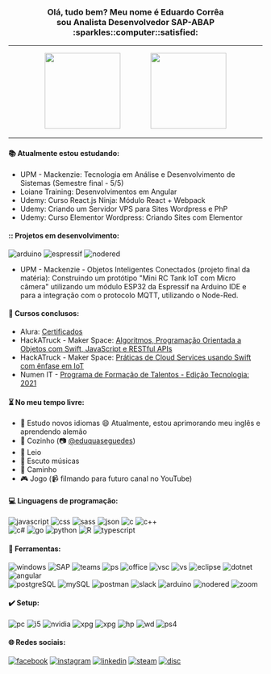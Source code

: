 <div align="center">
<h3>Olá, tudo bem? Meu nome é Eduardo Corrêa<br>sou Analista Desenvolvedor SAP-ABAP :sparkles::computer::satisfied:</h3>
<hr/>
  <img height="150em" src="https://github-readme-stats.vercel.app/api?username=CorreaEd&show_icons=true&theme=chartreuse-dark&include_all_commits=true&count_private=true"/>
  ㅤㅤㅤㅤ
  <img height="150em" src="https://github-readme-stats.vercel.app/api/top-langs/?username=CorreaEd&layout=compact&langs_count=16&theme=chartreuse-dark"/>
</div>
  <hr/>

#### :books: Atualmente estou estudando:
- UPM - Mackenzie: Tecnologia em Análise e Desenvolvimento de Sistemas (Semestre final - 5/5)
- Loiane Training: Desenvolvimentos em Angular
- Udemy: Curso React.js Ninja: Módulo React + Webpack
- Udemy: Criando um Servidor VPS para Sites Wordpress e PhP
- Udemy: Curso Elementor Wordpress: Criando Sites com Elementor

#### :: Projetos em desenvolvimento: 
![arduino](https://img.shields.io/badge/Arduino-00979D?style=for-the-badge&logo=Arduino&logoColor=white)
![espressif](https://img.shields.io/badge/espressif-E7352C?style=for-the-badge&logo=espressif&logoColor=white)
![nodered](https://img.shields.io/badge/Node--Red-8F0000?style=for-the-badge&logo=nodered&logoColor=white)
- UPM - Mackenzie - Objetos Inteligentes Conectados (projeto final da matéria): Construindo um protótipo "Mini RC Tank IoT com Micro câmera" utilizando um módulo ESP32 da Espressif na Arduino IDE e para a integração com o protocolo MQTT, utilizando o Node-Red.

#### :scroll: Cursos conclusos:
- Alura: [Certificados](https://cursos.alura.com.br/user/correaeduardo96)
- HackATruck - Maker Space: [Algoritmos, Programação Orientada a Objetos com Swift, JavaScript e RESTful APIs](https://drive.google.com/file/d/1kkbj7YhUm9Kh5JYnBfGNMZcmRzYnpjZH/view)
- HackATruck - Maker Space: [Práticas de Cloud Services usando Swift com ênfase em IoT](https://drive.google.com/file/d/1tkYIqn4cgcO_-804VMXJvb1N0okJIThk/view)
- Numen IT - [Programa de Formação de Talentos - Edição Tecnologia: 2021](https://drive.google.com/file/d/1vaEvv7lbshgZDL7hP2PGtK4W7UwGVOY2/view)

#### :hourglass_flowing_sand: No meu tempo livre:

- :speech_balloon: Estudo novos idiomas :smile: Atualmente, estou aprimorando meu inglês e aprendendo alemão
- :spaghetti: Cozinho &#40;:camera: [@eduquaseguedes](https://www.instagram.com/eduquaseguedes)&#41; 
- :book: Leio
- :musical_score: Escuto músicas
- :running: Caminho
- :video_game: Jogo &#40;:video_camera: filmando para futuro canal no YouTube&#41;

#### :computer: Linguagens de programação:

![javascript](https://img.shields.io/badge/JavaScript-323330?style=for-the-badge&logo=javascript&logoColor=F7DF1E)
![css](https://img.shields.io/badge/CSS3-1572B6?style=for-the-badge&logo=css3&logoColor=white)
![sass](https://img.shields.io/badge/Sass-CC6699?style=for-the-badge&logo=sass&logoColor=white)
![json](https://img.shields.io/badge/json-5E5C5C?style=for-the-badge&logo=json&logoColor=white)
![c](https://img.shields.io/badge/C-00599C?style=for-the-badge&logo=c&logoColor=white)
![c++](https://img.shields.io/badge/C%2B%2B-00599C?style=for-the-badge&logo=c%2B%2B&logoColor=white)
<br>
![c#](https://img.shields.io/badge/C%23-239120?style=for-the-badge&logo=c-sharp&logoColor=white)
![go](https://img.shields.io/badge/go-00add8?style=for-the-badge&logo=go&logoColor=white)
![python](https://img.shields.io/badge/Python-FFD43B?style=for-the-badge&logo=python&logoColor=blue)
![R](https://img.shields.io/badge/R-276DC3?style=for-the-badge&logo=r&logoColor=white)
![typescript](https://img.shields.io/badge/TypeScript-007ACC?style=for-the-badge&logo=typescript&logoColor=white)

#### :wrench: Ferramentas:

![windows](https://img.shields.io/badge/Windows-0078D6?style=for-the-badge&logo=windows&logoColor=white)
![SAP](https://img.shields.io/badge/SAP-0FAAFF?style=for-the-badge&logo=sap&logoColor=white)
![teams](https://img.shields.io/badge/Microsoft_Teams-6264A7?style=for-the-badge&logo=microsoft-teams&logoColor=white)
![ps](https://img.shields.io/badge/Adobe%20Photoshop-31A8FF?style=for-the-badge&logo=Adobe%20Photoshop&logoColor=black)
![office](https://img.shields.io/badge/Microsoft_Office-D83B01?style=for-the-badge&logo=microsoft-office&logoColor=white)
![vsc](https://img.shields.io/badge/Visual_Studio_Code-0078D4?style=for-the-badge&logo=visual%20studio%20code&logoColor=white)
![vs](https://img.shields.io/badge/Visual_Studio-5C2D91?style=for-the-badge&logo=visual%20studio&logoColor=white)
![eclipse](https://img.shields.io/badge/Eclipse-2C2255?style=for-the-badge&logo=eclipse&logoColor=white)
![dotnet](https://img.shields.io/badge/.NET-512BD4?style=for-the-badge&logo=dotnet&logoColor=white)
![angular](https://img.shields.io/badge/Angular-DD0031?style=for-the-badge&logo=angular&logoColor=white)
<br>
![postgreSQL](https://img.shields.io/badge/PostgreSQL-316192?style=for-the-badge&logo=postgresql&logoColor=white)
![mySQL](https://img.shields.io/badge/MySQL-005C84?style=for-the-badge&logo=mysql&logoColor=white)
![postman](https://img.shields.io/badge/Postman-FF6C37?style=for-the-badge&logo=Postman&logoColor=white)
![slack](https://img.shields.io/badge/Slack-4A154B?style=for-the-badge&logo=slack&logoColor=white)
![arduino](https://img.shields.io/badge/Arduino-00979D?style=for-the-badge&logo=Arduino&logoColor=white)
![nodered](https://img.shields.io/badge/Node--Red-8F0000?style=for-the-badge&logo=nodered&logoColor=white)
![zoom](https://img.shields.io/badge/Zoom-2D8CFF?style=for-the-badge&logo=zoom&logoColor=white)

#### :heavy_check_mark: Setup:

![pc](https://img.shields.io/badge/asus-TUF_B360M_PLUS_GAMING/BR-83B81A?style=for-the-badge&logo=asus&logoColor=white)
![i5](https://img.shields.io/badge/Intel-Core_i5_9th_9600K-0071C5?style=for-the-badge&logo=intel&logoColor=white)
![nvidia](https://img.shields.io/badge/NVIDIA-GTX1660ti_TUF_Gaming_6gb_GDDR6-76B900?style=for-the-badge&logo=nvidia&logoColor=white)
![xpg](https://img.shields.io/badge/XPG-TUF_Spectrix_D41_16Gb_RAM_DDR4-E2231A?style=for-the-badge&logo=)
![xpg](https://img.shields.io/badge/XPG-TUF_GAMMIX_S41_512Gb_SSD_M2-E2231A?style=for-the-badge&logo=)
![hp](https://img.shields.io/badge/HP-S700_120Gb_SSD_SATA-0096D6?style=for-the-badge&logo=hp&logoColor=white)
![wd](https://img.shields.io/badge/Western_D-Red_NAS_1Tb_HDD_SATA-CB2029?style=for-the-badge&logo=)
![ps4](https://img.shields.io/badge/PlayStation-PS4_Sony_Dualshock-003791?style=for-the-badge&logo=playstation&logoColor=white)

#### :globe_with_meridians: Redes sociais:

[![facebook](https://img.shields.io/badge/Facebook-1877F2?style=for-the-badge&logo=facebook&logoColor=white)](https://www.facebook.com/ecorreaoficial/)
[![instagram](https://img.shields.io/badge/Instagram-FFFFFF?style=for-the-badge&logo=instagram&logoColor=black)](https://www.instagram.com/__eduardocorrea/)
[![linkedin](https://img.shields.io/badge/LinkedIn-0077B5?style=for-the-badge&logo=linkedin&logoColor=white)](https://www.linkedin.com/in/correaed/)
[![steam](https://img.shields.io/badge/Steam-005C84?style=for-the-badge&logo=steam&logoColor=white)](https://steamcommunity.com/id/CorreaEd/)
[![disc](https://img.shields.io/badge/Discord-7289DA?style=for-the-badge&logo=discord&logoColor=white)]()

<!--
**CorreaEd/correaed** is a ✨ _special_ ✨ repository because its `README.md` (this file) appears on your GitHub profile.
![youtubeBadge](https://img.shields.io/badge/YouTube-FF0000?style=for-the-badge&logo=youtube&logoColor=white)
![snake animation](https://raw.githubusercontent.com/platane/platane/output/github-contribution-grid-snake.svg)
Here are some ideas to get you started:

- 🔭 I’m currently working on ...
- 🌱 I’m currently learning ...
- 👯 I’m looking to collaborate on ...
- 🤔 I’m looking for help with ...
- 💬 Ask me about ...
- 📫 How to reach me: ...
- 😄 Pronouns: ...
- ⚡ Fun fact: ...
-->

